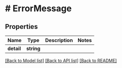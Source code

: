 # # ErrorMessage

## Properties

Name | Type | Description | Notes
------------ | ------------- | ------------- | -------------
**detail** | **string** |  |

[[Back to Model list]](../../README.md#models) [[Back to API list]](../../README.md#endpoints) [[Back to README]](../../README.md)
